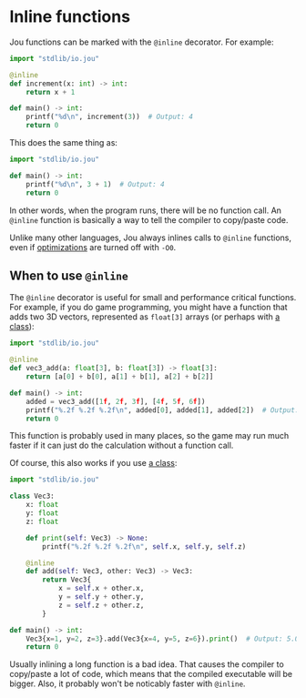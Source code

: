 # Inline functions

Jou functions can be marked with the `@inline` decorator.
For example:

```python
import "stdlib/io.jou"

@inline
def increment(x: int) -> int:
    return x + 1

def main() -> int:
    printf("%d\n", increment(3))  # Output: 4
    return 0
```

This does the same thing as:

```python
import "stdlib/io.jou"

def main() -> int:
    printf("%d\n", 3 + 1)  # Output: 4
    return 0
```

In other words, when the program runs, there will be no function call.
An `@inline` function is basically a way to tell the compiler to copy/paste code.

Unlike many other languages, Jou always inlines calls to `@inline` functions,
even if [optimizations](perf.md) are turned off with `-O0`.


## When to use `@inline`

The `@inline` decorator is useful for small and performance critical functions.
For example, if you do game programming,
you might have a function that adds two 3D vectors, represented as `float[3]` arrays
(or perhaps with [a class](classes.md)):

```python
import "stdlib/io.jou"

@inline
def vec3_add(a: float[3], b: float[3]) -> float[3]:
    return [a[0] + b[0], a[1] + b[1], a[2] + b[2]]

def main() -> int:
    added = vec3_add([1f, 2f, 3f], [4f, 5f, 6f])
    printf("%.2f %.2f %.2f\n", added[0], added[1], added[2])  # Output: 5.00 7.00 9.00
    return 0
```

This function is probably used in many places,
so the game may run much faster if it can just do the calculation without a function call.

Of course, this also works if you use [a class](classes.md):

```python
import "stdlib/io.jou"

class Vec3:
    x: float
    y: float
    z: float

    def print(self: Vec3) -> None:
        printf("%.2f %.2f %.2f\n", self.x, self.y, self.z)

    @inline
    def add(self: Vec3, other: Vec3) -> Vec3:
        return Vec3{
            x = self.x + other.x,
            y = self.y + other.y,
            z = self.z + other.z,
        }

def main() -> int:
    Vec3{x=1, y=2, z=3}.add(Vec3{x=4, y=5, z=6}).print()  # Output: 5.00 7.00 9.00
    return 0
```

Usually inlining a long function is a bad idea.
That causes the compiler to copy/paste a lot of code,
which means that the compiled executable will be bigger.
Also, it probably won't be noticably faster with `@inline`.
